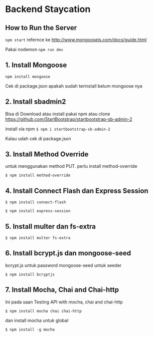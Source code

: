 # Backend Staycation

## How to Run the Server
`npm start`
refernce ke http://www.mongoosejs.com/docs/guide.html

Pakai nodemon
`npm run dev`


## 1. Install Mongoose

`npm install mongoose`

Cek di package.json apakah sudah terinstall belum mongoose nya

## 2. Install sbadmin2
Bisa di Download atau install pakai npm atau clone
https://github.com/StartBootstrap/startbootstrap-sb-admin-2

install via npm
`$ npm i startbootstrap-sb-admin-2`

Kalau udah cek di package.json


## 3. Install Method Override

untuk menggunakan method PUT. perlu install method-override

`$ npm install method-override`


## 4. Install Connect Flash dan Express Session

`$ npm install connect-flash`

`$ npm install express-session`


## 5. Install multer dan fs-extra

`$ npm install multer fs-extra`

## 6. Install bcrypt.js dan mongoose-seed
bcrypt.js untuk password
mongoose-seed untuk seeder

`$ npm install bcryptjs`

## 7. Install Mocha, Chai and Chai-http
Ini pada saan Testing API with mocha, chai and chai-http

`$ npm install mocha chai chai-http`

dan install mocha untuk global

`$ npm install -g mocha`